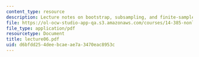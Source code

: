 ```yaml
---
content_type: resource
description: Lecture notes on bootstrap, subsampling, and finite-sample methods.
file: https://ol-ocw-studio-app-qa.s3.amazonaws.com/courses/14-385-nonlinear-econometric-analysis-fall-2007/d6bfdd254deebcaeae7a3470eac8953c_lecture06.pdf
file_type: application/pdf
resourcetype: Document
title: lecture06.pdf
uid: d6bfdd25-4dee-bcae-ae7a-3470eac8953c
---
```

